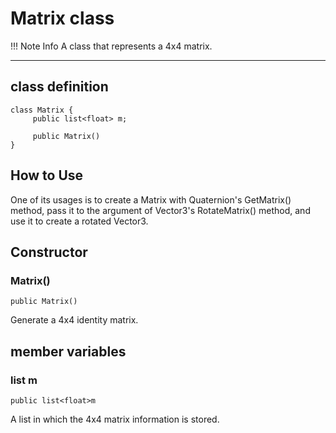 # Matrix class

!!! Note Info
     A class that represents a 4x4 matrix.

***

## class definition

```
class Matrix {
     public list<float> m;

     public Matrix()
}
```


## How to Use

One of its usages is to create a Matrix with Quaternion's GetMatrix() method, pass it to the argument of Vector3's RotateMatrix() method, and use it to create a rotated Vector3.



## Constructor
### Matrix()
`public Matrix()`

Generate a 4x4 identity matrix.



## member variables

### list<float> m
`public list<float>m`

A list in which the 4x4 matrix information is stored.